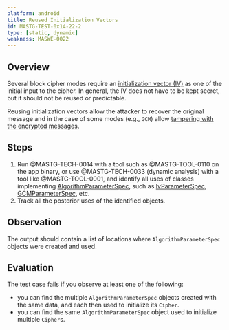 ```yaml
---
platform: android
title: Reused Initialization Vectors
id: MASTG-TEST-0x14-22-2
type: [static, dynamic]
weakness: MASWE-0022
---
```


## Overview

Several block cipher modes require an [initialization vector (IV)](../../../Document/0x04g-Testing-Cryptography.md#Predictable-Initialization-Vector) as one of the initial input to the cipher.
In general, the IV does not have to be kept secret, but it should not be reused or predictable.

Reusing initialization vectors allow the attacker to recover the original message and in the case of some modes (e.g., `GCM`) allow [tampering with the encrypted messages](https://asecuritysite.com/golang/go_reuseiv).

## Steps

1. Run @MASTG-TECH-0014 with a tool such as @MASTG-TOOL-0110 on the app binary, or use @MASTG-TECH-0033 (dynamic analysis) with a tool like @MASTG-TOOL-0001, and identify all uses of classes implementing [AlgorithmParameterSpec](https://developer.android.com/reference/java/security/spec/AlgorithmParameterSpec), such as [IvParameterSpec](https://developer.android.com/reference/javax/crypto/spec/IvParameterSpec), [GCMParameterSpec](https://developer.android.com/reference/javax/crypto/spec/GCMParameterSpec), etc.
1. Track all the posterior uses of the identified objects.

## Observation

The output should contain a list of locations where `AlgorithmParameterSpec` objects were created and used.

## Evaluation

The test case fails if you observe at least one of the following:

- you can find the multiple `AlgorithmParameterSpec` objects created with the same data, and each then used to initialize its `Cipher`.
- you can find the same `AlgorithmParameterSpec` object used to initialize multiple `Cipher`s.
